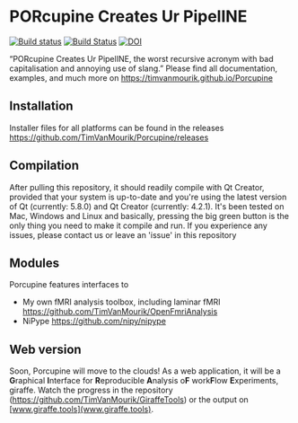 # PORcupine Creates Ur PipelINE

[![Build status](https://ci.appveyor.com/api/projects/status/2451r3j95fngau7r?svg=true)](https://ci.appveyor.com/project/lukassnoek/porcupine)
[![Build Status](https://travis-ci.org/TimVanMourik/Porcupine.svg?branch=master)](https://travis-ci.org/TimVanMourik/Porcupine)
[![DOI](https://zenodo.org/badge/34963696.svg)](https://zenodo.org/badge/latestdoi/34963696)


“PORcupine Creates Ur PipelINE, the worst recursive acronym with bad capitalisation and annoying use of slang.”
Please find all documentation, examples, and much more on https://timvanmourik.github.io/Porcupine

## Installation
Installer files for all platforms can be found in the releases https://github.com/TimVanMourik/Porcupine/releases

## Compilation
After pulling this repository, it should readily compile with Qt Creator, provided that your system is up-to-date and you're using the latest version of Qt (currently: 5.8.0) and Qt Creator (currently: 4.2.1). It's been tested on Mac, Windows and Linux and basically, pressing the big green button is the only thing you need to make it compile and run. If you experience any issues, please contact us or leave an 'issue' in this repository

## Modules
Porcupine features interfaces to
* My own fMRI analysis toolbox, including laminar fMRI https://github.com/TimVanMourik/OpenFmriAnalysis
* NiPype https://github.com/nipy/nipype

## Web version
Soon, Porcupine will move to the clouds! As a web application, it will be a **G**raphical **I**nterface for **R**eproducible **A**nalysis o**F** work**F**low **E**xperiments, giraffe. Watch the progress in the repository (https://github.com/TimVanMourik/GiraffeTools) or the output on [www.giraffe.tools](www.giraffe.tools).
